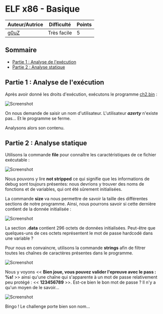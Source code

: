 # ELF x86 - Basique

| Auteur/Autrice | Difficulté | Points |
|----------------|------------|--------|
|     [g0uZ](https://www.root-me.org/g0uZ?lang=fr)       | Très facile|   5    |     

## Sommaire
- [Partie 1 : Analyse de l'exécution](https://github.com/0xS3GFAULT/CTF-WriteUps_Fr/blob/main/rootme/Cracking/Tr%C3%A8s%20facile/ELF%20x86%20-%200%20protection/readme.md#partie-1--analyse-de-lex%C3%A9cution)
- [Partie 2 : Analyse statique](https://github.com/0xS3GFAULT/CTF-WriteUps_Fr/blob/main/rootme/Cracking/Tr%C3%A8s%20facile/ELF%20x86%20-%200%20protection/readme.md#partie-2--analyse-statique)

## Partie 1 : Analyse de l'exécution

Après avoir donné les droits d'exécution, exécutons le programme [ch2.bin](https://github.com/0xS3GFAULT/CTF-WriteUps_Fr/blob/main/rootme/Cracking/Tr%C3%A8s%20facile/ELF%20x86%20-%20Basique/ch2.bin) : 

![Screenshot](./assets/images/exec_ch2.png?raw=true)

On nous demande de saisir un nom d'utilisateur. L'utilisateur **_azerty_** n'existe pas... Et le programme se ferme. 

Analysons alors son contenu.

## Partie 2 : Analyse statique

Utilisons la commande **file** pour connaître les caractéristiques de ce fichier exécutable : 

![Screenshot](./assets/images/file_ch2.png?raw=true)

Nous pouvons y lire **not stripped** ce qui signifie que les informations de debug sont toujours présentes: nous devrions y trouver des noms de fonctions et de variables, qui ont été sûrement initialisées.

La commande **size** va nous permettre de savoir la taille des différentes sections de notre programme. Ainsi, nous pourrons savoir si cette dernière contient de la donnée initialisée :

![Screenshot](./assets/images/size_command_ch1.png?raw=true)

La section **.data** contient 296 octets de données initialisées. Peut-être que quelques-uns de ces octets représentent le mot de passe hardcodé dans une variable ? 

Pour nous en convaincre, utilisons la commande **strings** afin de filtrer toutes les chaînes de caractères présentes dans le programme.

![Screenshot](./assets/images/strings_command_ch1.png?raw=true)

Nous y voyons << **Bien joue, vous pouvez valider l'epreuve avec le pass : %s!** >> ainsi qu'une chaîne qui s'apparente à un mot de passe relativement peu protégé : << **123456789** >>. Est-ce bien le bon mot de passe ? Il n'y a qu'un moyen de le savoir...

![Screenshot](./assets/images/flag_ch1.png?raw=true)

Bingo ! Le challenge porte bien son nom...

